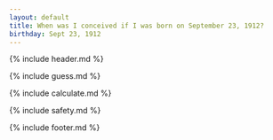 ```yaml
---
layout: default
title: When was I conceived if I was born on September 23, 1912?
birthday: Sept 23, 1912
---
```


{% include header.md %}

{% include guess.md %}

{% include calculate.md %}

{% include safety.md %}

{% include footer.md %}



